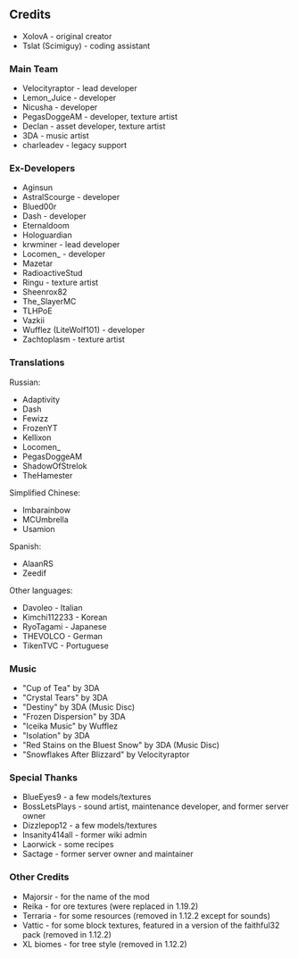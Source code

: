 ## Credits
* XolovA - original creator
* Tslat (Scimiguy) - coding assistant

### Main Team
* Velocityraptor - lead developer
* Lemon_Juice - developer
* Nicusha - developer
* PegasDoggeAM - developer, texture artist
* Declan - asset developer, texture artist
* 3DA - music artist
* charleadev - legacy support

### Ex-Developers
* Aginsun
* AstralScourge - developer
* Blued00r
* Dash - developer
* Eternaldoom
* Hologuardian
* krwminer - lead developer
* Locomen_ - developer
* Mazetar
* RadioactiveStud
* Ringu - texture artist
* Sheenrox82
* The_SlayerMC
* TLHPoE
* Vazkii
* Wufflez (LiteWolf101) - developer
* Zachtoplasm - texture artist

### Translations
Russian:
* Adaptivity
* Dash
* Fewizz
* FrozenYT
* Kellixon
* Locomen_
* PegasDoggeAM
* ShadowOfStrelok
* TheHamester

Simplified Chinese:
* Imbarainbow
* MCUmbrella
* Usamion

Spanish:
* AlaanRS
* Zeedif

Other languages:
* Davoleo - Italian
* Kimchi112233 - Korean
* RyoTagami - Japanese
* THEVOLCO - German
* TikenTVC - Portuguese

### Music
* "Cup of Tea" by 3DA
* "Crystal Tears" by 3DA
* "Destiny" by 3DA (Music Disc)
* "Frozen Dispersion" by 3DA
* "Iceika Music" by Wufflez
* "Isolation" by 3DA
* "Red Stains on the Bluest Snow" by 3DA (Music Disc)
* "Snowflakes After Blizzard" by Velocityraptor

### Special Thanks
* BlueEyes9 - a few models/textures
* BossLetsPlays - sound artist, maintenance developer, and former server owner
* Dizzlepop12 - a few models/textures
* Insanity414all - former wiki admin
* Laorwick - some recipes
* Sactage - former server owner and maintainer

### Other Credits
* Majorsir - for the name of the mod
* Reika - for ore textures (were replaced in 1.19.2)
* Terraria - for some resources (removed in 1.12.2 except for sounds)
* Vattic - for some block textures, featured in a version of the faithful32 pack (removed in 1.12.2)
* XL biomes - for tree style (removed in 1.12.2)
